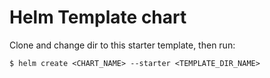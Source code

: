 # Helm Template chart

Clone and change dir to this starter template, then run:


  `$ helm create <CHART_NAME> --starter <TEMPLATE_DIR_NAME>`

